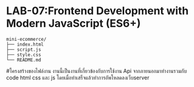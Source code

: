 # LAB-07:Frontend Development with Modern JavaScript (ES6+)
    mini-ecommerce/
    ├── index.html
    ├── script.js
    ├── style.css
    └── README.md
#โครงสร้างของไฟล์งาน
งานนี้เป็นงานที่เกี่ยวข้องกับการใช้งาน Api จากภายนอกมาทำงานรวมกับ code html css และ js โดยเมื่อทำเสร็จแล้วทำการอัพโหลดลงเว็บserver
